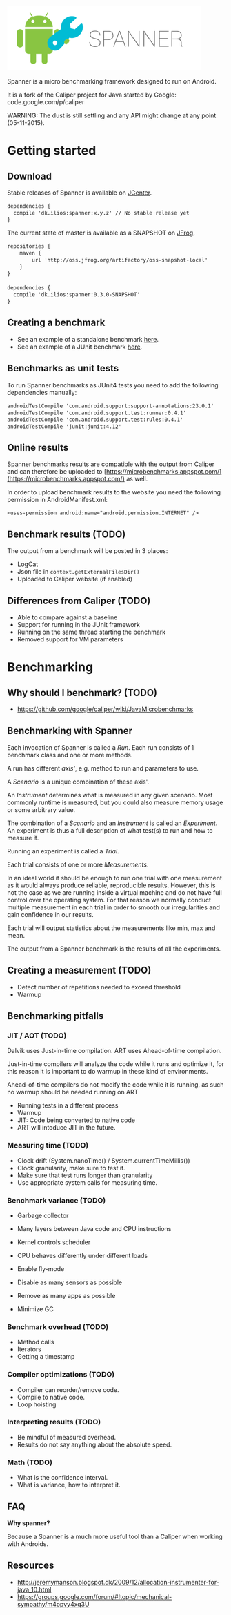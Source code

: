 ![Spanner logo](logo.png)

Spanner is a micro benchmarking framework designed to run on Android.

It is a fork of the Caliper project for Java started by Google: code.google.com/p/caliper

WARNING: The dust is still settling and any API might change at any point (05-11-2015).

# Getting started

## Download

Stable releases of Spanner is available on [JCenter](https://bintray.com/cmelchior/maven/spanner/view).

```
dependencies {
  compile 'dk.ilios:spanner:x.y.z' // No stable release yet
}
```

The current state of master is available as a SNAPSHOT on [JFrog](http://oss.jfrog.org/oss-snapshot-local/dk/ilios/spanner/).

```
repositories {
    maven {
        url 'http://oss.jfrog.org/artifactory/oss-snapshot-local'
    }
}

dependencies {
  compile 'dk.ilios:spanner:0.3.0-SNAPSHOT'
}
```

## Creating a benchmark

* See an example of a standalone benchmark [here](https://github.com/cmelchior/spanner/blob/master/sample/src/main/java/dk/ilios/spanner/example/ActivityBenchmarks.java).
* See an example of a JUnit benchmark [here](https://github.com/cmelchior/spanner/blob/master/sample/src/androidTest/java/dk/ilios/spanner/UnitTestBenchmarks.java).

## Benchmarks as unit tests

To run Spanner benchmarks as JUnit4 tests you need to add the following dependencies manually:

```
androidTestCompile 'com.android.support:support-annotations:23.0.1'
androidTestCompile 'com.android.support.test:runner:0.4.1'
androidTestCompile 'com.android.support.test:rules:0.4.1'
androidTestCompile 'junit:junit:4.12'
```

## Online results

Spanner benchmarks results are compatible with the output from Caliper and can
therefore be uploaded to [https://microbenchmarks.appspot.com/](https://microbenchmarks.appspot.com/)
as well.

In order to upload benchmark results to the website you need the following
permission in AndroidManifest.xml:

```
<uses-permission android:name="android.permission.INTERNET" />
```

## Benchmark results (TODO)

The output from a benchmark will be posted in 3 places:
- LogCat
- Json file in `context.getExternalFilesDir()` 
- Uploaded to Caliper website (if enabled)

## Differences from Caliper (TODO)

* Able to compare against a baseline
* Support for running in the JUnit framework
* Running on the same thread starting the benchmark
* Removed support for VM parameters 

# Benchmarking

## Why should I benchmark? (TODO)

* https://github.com/google/caliper/wiki/JavaMicrobenchmarks


## Benchmarking with Spanner

Each invocation of Spanner is called a *Run*. Each run consists of 1 benchmark 
class and one or more methods.

A run has different *axis'*, e.g. method to run and parameters to use.

A *Scenario* is a unique combination of these axis'.

An *Instrument* determines what is measured in any given scenario. Most commonly 
runtime is measured, but you could also measure memory usage or some arbitrary 
value.

The combination of a *Scenario* and an *Instrument* is called an *Experiment*. 
An experiment is thus a full description of what test(s) to run and how to 
measure it.

Running an experiment is called a *Trial*.

Each trial consists of one or more *Measurements*. 

In an ideal world it should be enough to run one trial with one measurement as 
it would always produce reliable, reproducible results. However, this is not the 
case as we are running inside a virtual machine and do not have full 
control over the operating system. For that reason we normally conduct multiple 
measurement in each trial in order to smooth our irregularities and gain 
confidence in our results. 

Each trial will output statistics about the measurements like min, max and mean. 

The output from a Spanner benchmark is the results of all the experiments.


## Creating a measurement (TODO)

* Detect number of repetitions needed to exceed threshold
* Warmup


## Benchmarking pitfalls

### JIT / AOT (TODO)

Dalvik uses Just-in-time compilation.
ART uses Ahead-of-time compilation.

Just-in-time compilers will analyze the code while it runs and optimize it, for 
this reason it is important to do warmup in these kind of  environments.

Ahead-of-time compilers do not modify the code while it is running, as such no
warmup should be needed
running on ART 

* Running tests in a different process
* Warmup
* JIT: Code being converted to native code
* ART will intoduce JIT in the future.


### Measuring time (TODO)

* Clock drift (System.nanoTime() / System.currentTimeMillis())
* Clock granularity, make sure to test it.
* Make sure that test runs longer than granularity
* Use appropriate system calls for measuring time.


### Benchmark variance (TODO)

* Garbage collector
* Many layers between Java code and CPU instructions
* Kernel controls scheduler
* CPU behaves differently under different loads

* Enable fly-mode
* Disable as many sensors as possible
* Remove as many apps as possible
* Minimize GC


### Benchmark overhead (TODO)

* Method calls
* Iterators
* Getting a timestamp


### Compiler optimizations (TODO)

* Compiler can reorder/remove code.
* Compile to native code.
* Loop hoisting

### Interpreting results (TODO)

* Be mindful of measured overhead.
* Results do not say anything about the absolute speed.

### Math (TODO)

* What is the confidence interval. 
* What is variance, how to interpret it.


## FAQ

**Why spanner?**

Because a Spanner is a much more useful tool than a Caliper when working with 
Androids.


## Resources

- http://jeremymanson.blogspot.dk/2009/12/allocation-instrumenter-for-java_10.html
- https://groups.google.com/forum/#!topic/mechanical-sympathy/m4opvy4xq3U